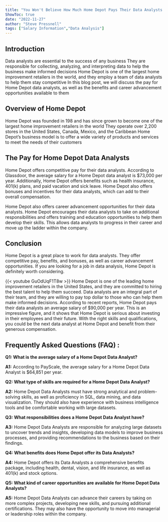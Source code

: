```yaml
---
title: "You Won't Believe How Much Home Depot Pays Their Data Analysts!"
ShowToc: true 
date: "2022-11-27"
author: "Steve Pressnell" 
tags: ["Salary Information","Data Analysis"]
---
```

## Introduction
Data analysts are essential to the success of any business They are responsible for collecting, analyzing, and interpreting data to help the business make informed decisions Home Depot is one of the largest home improvement retailers in the world, and they employ a team of data analysts to help them stay competitive In this blog post, we will discuss the pay for Home Depot data analysts, as well as the benefits and career advancement opportunities available to them

## Overview of Home Depot
Home Depot was founded in 198 and has since grown to become one of the largest home improvement retailers in the world They operate over 2,200 stores in the United States, Canada, Mexico, and the Caribbean Home Depot’s business model is to offer a wide variety of products and services to meet the needs of their customers

## The Pay for Home Depot Data Analysts
Home Depot offers competitive pay for their data analysts. According to Glassdoor, the average salary for a Home Depot data analyst is $73,000 per year. Additionally, Home Depot offers benefits such as health insurance, 401(k) plans, and paid vacation and sick leave. Home Depot also offers bonuses and incentives for their data analysts, which can add to their overall compensation. 

Home Depot also offers career advancement opportunities for their data analysts. Home Depot encourages their data analysts to take on additional responsibilities and offers training and education opportunities to help them develop their skills. This allows data analysts to progress in their career and move up the ladder within the company.

## Conclusion
Home Depot is a great place to work for data analysts. They offer competitive pay, benefits, and bonuses, as well as career advancement opportunities. If you are looking for a job in data analysis, Home Depot is definitely worth considering.

{{< youtube GuOdUqF1T8w >}} 
Home Depot is one of the leading home improvement retailers in the United States, and they are committed to hiring the best talent to help them succeed. Data analysts are an integral part of their team, and they are willing to pay top dollar to those who can help them make informed decisions. According to recent reports, Home Depot pays their data analysts an average salary of $90,000 per year. This is an impressive figure, and it shows that Home Depot is serious about investing in their employees and their future. With the right skills and qualifications, you could be the next data analyst at Home Depot and benefit from their generous compensation.

## Frequently Asked Questions (FAQ) :
**Q1: What is the average salary of a Home Depot Data Analyst?**

**A1:** According to PayScale, the average salary for a Home Depot Data Analyst is $64,851 per year.

**Q2: What type of skills are required for a Home Depot Data Analyst?**

**A2:** Home Depot Data Analysts must have strong analytical and problem-solving skills, as well as proficiency in SQL, data mining, and data visualization. They should also have experience with business intelligence tools and be comfortable working with large datasets.

**Q3: What responsibilities does a Home Depot Data Analyst have?**

**A3:** Home Depot Data Analysts are responsible for analyzing large datasets to uncover trends and insights, developing data models to improve business processes, and providing recommendations to the business based on their findings.

**Q4: What benefits does Home Depot offer its Data Analysts?**

**A4:** Home Depot offers its Data Analysts a comprehensive benefits package, including health, dental, vision, and life insurance, as well as 401(k) and stock options.

**Q5: What kind of career opportunities are available for Home Depot Data Analysts?**

**A5:** Home Depot Data Analysts can advance their careers by taking on more complex projects, developing new skills, and pursuing additional certifications. They may also have the opportunity to move into managerial or leadership roles within the company.




